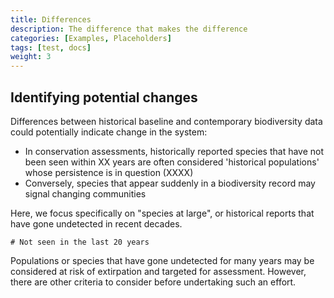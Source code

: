 ```yaml
---
title: Differences
description: The difference that makes the difference
categories: [Examples, Placeholders]
tags: [test, docs]
weight: 3
---
```


## Identifying potential changes

Differences between historical baseline and contemporary biodiversity data could potentially indicate change in the system:

* In conservation assessments, historically reported species that have not been seen within XX years are often considered 
'historical populations' whose persistence is in question (XXXX)
* Conversely, species that appear suddenly in a biodiversity record may signal changing communities

Here, we focus specifically on "species at large", or historical reports that have gone undetected in recent decades.

```
# Not seen in the last 20 years
```

Populations or species that have gone undetected for many years may be considered at risk of extirpation and targeted for assessment.
However, there are other criteria to consider before undertaking such an effort.
